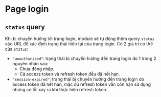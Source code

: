 # Page login

## `status` query

Khi bị chuyển hướng tới trang login, module sẽ tự động thêm query `status` vào URL để xác định trạng thái hiện tại của trang login. Có 2 giá trị có thể của `status`:

- `"unauthorized"`: trạng thái bị chuyển hướng đến trang login do 1 trong 2 nguyên nhân sau:
  - Chưa đăng nhập.
  - Cả access token và refresh token đều đã hết hạn.
- `"session-expired"`: trạng thái bị chuyển hướng đến trang login do access token đã hết hạn, mặc dù refresh token vẫn còn hạn sử dụng nhưng có lỗi xảy ra khi thực hiện refresh token.
